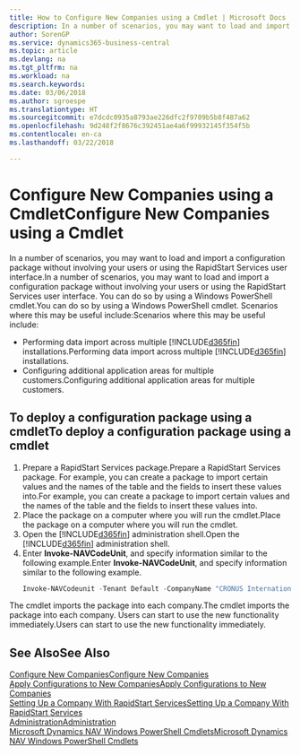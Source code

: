 ```yaml
---
title: How to Configure New Companies using a Cmdlet | Microsoft Docs
description: In a number of scenarios, you may want to load and import a configuration package without involving your users or using the RapidStart Services user interface. You can do so by using a Windows PowerShell cmdlet.
author: SorenGP
ms.service: dynamics365-business-central
ms.topic: article
ms.devlang: na
ms.tgt_pltfrm: na
ms.workload: na
ms.search.keywords: 
ms.date: 03/06/2018
ms.author: sgroespe
ms.translationtype: HT
ms.sourcegitcommit: e7dcdc0935a8793ae226dfc2f9709b5b8f487a62
ms.openlocfilehash: 9d248f2f8676c392451ae4a6f99932145f354f5b
ms.contentlocale: en-ca
ms.lasthandoff: 03/22/2018

---
```

# <a name="configure-new-companies-using-a-cmdlet"></a><span data-ttu-id="70dfa-104">Configure New Companies using a Cmdlet</span><span class="sxs-lookup"><span data-stu-id="70dfa-104">Configure New Companies using a Cmdlet</span></span>
<span data-ttu-id="70dfa-105">In a number of scenarios, you may want to load and import a configuration package without involving your users or using the RapidStart Services user interface.</span><span class="sxs-lookup"><span data-stu-id="70dfa-105">In a number of scenarios, you may want to load and import a configuration package without involving your users or using the RapidStart Services user interface.</span></span> <span data-ttu-id="70dfa-106">You can do so by using a Windows PowerShell cmdlet.</span><span class="sxs-lookup"><span data-stu-id="70dfa-106">You can do so by using a Windows PowerShell cmdlet.</span></span> <span data-ttu-id="70dfa-107">Scenarios where this may be useful include:</span><span class="sxs-lookup"><span data-stu-id="70dfa-107">Scenarios where this may be useful include:</span></span>  

- <span data-ttu-id="70dfa-108">Performing data import across multiple [!INCLUDE[d365fin](includes/d365fin_md.md)] installations.</span><span class="sxs-lookup"><span data-stu-id="70dfa-108">Performing data import across multiple [!INCLUDE[d365fin](includes/d365fin_md.md)] installations.</span></span>
- <span data-ttu-id="70dfa-109">Configuring additional application areas for multiple customers.</span><span class="sxs-lookup"><span data-stu-id="70dfa-109">Configuring additional application areas for multiple customers.</span></span>  

## <a name="to-deploy-a-configuration-package-using-a-cmdlet"></a><span data-ttu-id="70dfa-110">To deploy a configuration package using a cmdlet</span><span class="sxs-lookup"><span data-stu-id="70dfa-110">To deploy a configuration package using a cmdlet</span></span>  

1. <span data-ttu-id="70dfa-111">Prepare a RapidStart Services package.</span><span class="sxs-lookup"><span data-stu-id="70dfa-111">Prepare a RapidStart Services package.</span></span> <span data-ttu-id="70dfa-112">For example, you can create a package to import certain values and the names of the table and the fields to insert these values into.</span><span class="sxs-lookup"><span data-stu-id="70dfa-112">For example, you can create a package to import certain values and the names of the table and the fields to insert these values into.</span></span>  
2. <span data-ttu-id="70dfa-113">Place the package on a computer where you will run the cmdlet.</span><span class="sxs-lookup"><span data-stu-id="70dfa-113">Place the package on a computer where you will run the cmdlet.</span></span>  
3. <span data-ttu-id="70dfa-114">Open the [!INCLUDE[d365fin](includes/d365fin_md.md)] administration shell.</span><span class="sxs-lookup"><span data-stu-id="70dfa-114">Open the [!INCLUDE[d365fin](includes/d365fin_md.md)] administration shell.</span></span>  
4. <span data-ttu-id="70dfa-115">Enter **Invoke-NAVCodeUnit**, and specify information similar to the following example.</span><span class="sxs-lookup"><span data-stu-id="70dfa-115">Enter **Invoke-NAVCodeUnit**, and specify information similar to the following example.</span></span>  
    ```powershell  
    Invoke-NAVCodeunit -Tenant Default -CompanyName "CRONUS International Ltd." -CodeunitId 8620 -MethodName ImportRapidStartPackage -Argument "C:TEMPRS_CONFIG.rapidstart" -ServerInstance DynamicsNAV71  

    ```
<span data-ttu-id="70dfa-116">The cmdlet imports the package into each company.</span><span class="sxs-lookup"><span data-stu-id="70dfa-116">The cmdlet imports the package into each company.</span></span> <span data-ttu-id="70dfa-117">Users can start to use the new functionality immediately.</span><span class="sxs-lookup"><span data-stu-id="70dfa-117">Users can start to use the new functionality immediately.</span></span>  

## <a name="see-also"></a><span data-ttu-id="70dfa-118">See Also</span><span class="sxs-lookup"><span data-stu-id="70dfa-118">See Also</span></span>  
[<span data-ttu-id="70dfa-119">Configure New Companies</span><span class="sxs-lookup"><span data-stu-id="70dfa-119">Configure New Companies</span></span>](admin-how-to-configure-new-companies.md)  
[<span data-ttu-id="70dfa-120">Apply Configurations to New Companies</span><span class="sxs-lookup"><span data-stu-id="70dfa-120">Apply Configurations to New Companies</span></span>](admin-apply-configuration-to-new-companies.md)  
[<span data-ttu-id="70dfa-121">Setting Up a Company With RapidStart Services</span><span class="sxs-lookup"><span data-stu-id="70dfa-121">Setting Up a Company With RapidStart Services</span></span>](admin-set-up-a-company-with-rapidstart.md)  
[<span data-ttu-id="70dfa-122">Administration</span><span class="sxs-lookup"><span data-stu-id="70dfa-122">Administration</span></span>](admin-setup-and-administration.md)  
[<span data-ttu-id="70dfa-123">Microsoft Dynamics NAV Windows PowerShell Cmdlets</span><span class="sxs-lookup"><span data-stu-id="70dfa-123">Microsoft Dynamics NAV Windows PowerShell Cmdlets</span></span>](/dynamics-nav/microsoft-dynamics-nav-windows-powershell-cmdlets)


